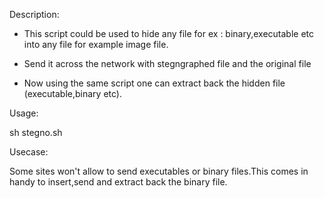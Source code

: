 Description:

*  This script could be used to hide any file for ex : binary,executable etc into any file for example image file.

*  Send it across the network with stegngraphed file and the original file

*  Now using the same script  one can extract back the hidden file (executable,binary etc).

Usage:

sh stegno.sh

Usecase:

Some sites won't allow to send executables or binary files.This comes in handy to insert,send and extract back the binary file.
